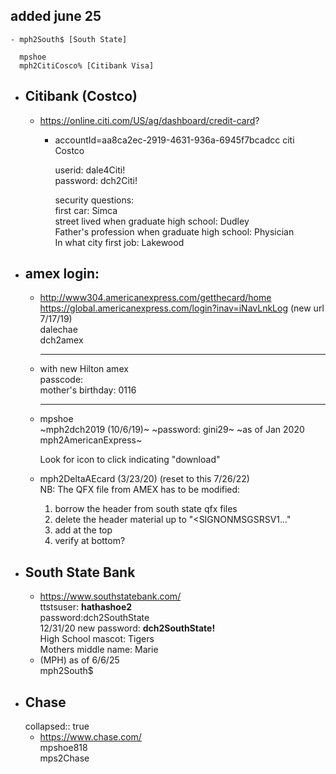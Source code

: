 ## added june 25
	- mph2South$ [South State]
	  
	  mpshoe  
	  mph2CitiCosco% [Citibank Visa]
- ## Citibank (Costco)
	- https://online.citi.com/US/ag/dashboard/credit-card?
		- accountId=aa8ca2ec-2919-4631-936a-6945f7bcadcc citi Costco  
		  
		  userid: dale4Citi!  
		  password: dch2Citi!  
		  
		  security questions:  
		  first car: Simca  
		  street lived when graduate high school: Dudley  
		  Father's profession when graduate high school: Physician  
		  In what city first job: Lakewood
- ## amex login:
	- http://www304.americanexpress.com/getthecard/home  
	  https://global.americanexpress.com/login?inav=iNavLnkLog (new url 7/17/19)  
	  dalechae  
	  dch2amex  
	  
	  ---
	- with new Hilton amex  
	  passcode:  
	  mother's birthday: 0116
	  
	  ---
	- mpshoe  
	  ~mph2dch2019 (10/6/19)~
	  ~password: gini29~
	  ~as of Jan 2020 mph2AmericanExpress~
	  
	  Look for icon to click indicating "download"
	- mph2DeltaAEcard (3/23/20) (reset to this 7/26/22)  
	  NB: The QFX file from AMEX has to be modified:  
	  
	  1. borrow the header from south state qfx files
	  2. delete the header material up to "<SIGNONMSGSRSV1..."
	  3. add <QFX> at the top
	  4. verify </QFX> at bottom?
- ## South State Bank
	- https://www.southstatebank.com/  
	  ttstsuser: **hathashoe2**  
	  password:dch2SouthState  
	  12/31/20 new password: **dch2SouthState!**  
	  High School mascot: Tigers  
	  Mothers middle name: Marie
	- (MPH) as of 6/6/25  
	  mph2South$
- ## Chase
  collapsed:: true
	- https://www.chase.com/  
	  mpshoe818  
	  mps2Chase